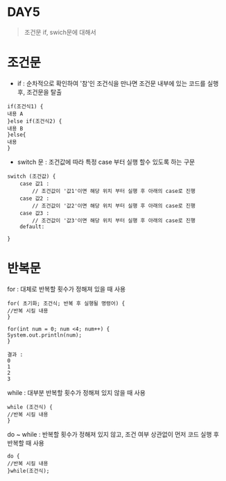 # DAY5

>
>
>조건문 if, swich문에 대해서 

# 조건문 #

* if : 순차적으로 확인하여 '참'인 조건식을 만나면 조건문 내부에 있는 코드를 실행 후, 조건문을 탈출

``` 
if(조건식1) {
내용 A 
}else if(조건식2) {
내용 B
}else{
내용 
}

```



* switch 문 : 조건값에 따라 특정 case 부터 실행 할수 있도록 하는 구문 

```
switch (조건값) {
    case 값1 :
        // 조건값이 '값1'이면 해당 위치 부터 실행 후 아래의 case로 진행
    case 값2 :
        // 조건값이 '값2'이면 해당 위치 부터 실행 후 아래의 case로 진행
    case 값3 :
        // 조건값이 '값3'이면 해당 위치 부터 실행 후 아래의 case로 진행
    default:

}
```









# 반복문



for :  대체로 반복할 횟수가 정해져 있을 때 사용

``` 
for( 초기화; 조건식; 반복 후 실행될 명령어) {
//반복 시킬 내용
}
```



```
for(int num = 0; num <4; num++) {
System.out.println(num);
}

결과 : 
0
1
2
3
```





while : 대부분 반복할 횟수가 정해져 있지 않을 때 사용

``` 
while (조건식) {
//반복 시킬 내용
}
```





do ~ while : 반복할 횟수가 정해져 있지 않고, 조건 여부 상관없이 먼저 코드 실행 후 반복할 때 사용 

```
do {
//반복 시킬 내용
}while(조건식);
```





